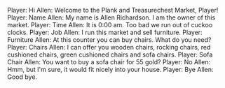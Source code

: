 Player: Hi
Allen: Welcome to the Plank and Treasurechest Market, Player!
Player: Name
Allen: My name is Allen Richardson. I am the owner of this market.
Player: Time
Allen: It is 0:00 am. Too bad we run out of cuckoo clocks.
Player: Job
Allen: I run this market and sell furniture.
Player: Furniture
Allen: At this counter you can buy chairs. What do you need?
Player: Chairs
Allen: I can offer you wooden chairs, rocking chairs, red cushioned chairs, green cushioned chairs and sofa chairs.
Player: Sofa Chair
Allen: You want to buy a sofa chair for 55 gold?
Player: No
Allen: Hmm, but I'm sure, it would fit nicely into your house.
Player: Bye
Allen: Good bye.